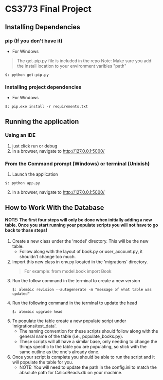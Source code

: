 # CS3773 Final Project

## Installing Dependencies

### pip (If you don't have it)

- For Windows
> The get-pip.py file is included in the repo
> Note: Make sure you add the install location to your environment
> varibles "path"

```commandline
$: python get-pip.py
```

### Installing project dependencies

- For Windows

```commandline
$: pip.exe install -r requirements.txt
```

## Running the application

### Using an IDE
1. just click run or debug
2. In a browser, navigate to http://127.0.0.1:5000/

### From the Command prompt (Windows) or terminal (Unixish)

1. Launch the application

```commandline
$: python app.py
```

2. In a browser, navigate to http://127.0.0.1:5000/

## How to Work With the Database

#### NOTE: The first four steps will only be done when initially adding a new table. Once you start running your populate scripts you will not have to go back to those steps!

1. Create a new class under the 'model' directory. This will be the new table.
   - Follow along with the layout of book.py or user_account.py, it shouldn't change too much.
2. Import this new class in env.py located in the 'migrations' directory.
    > For example: from model.book import Book
3. Run the follow command in the terminal to create a new version
    ```commandline
    $: alembic revision --autogenerate -m "message of what table was updated"
    ```
4. Run the following command in the terminal to update the head
    ```commandline
    $: alembic upgrade head
    ```
5. To populate the table create a new populate script under 'migrations/test_data'.
   - The naming convention for these scripts should follow along with the general name of the table (i.e., populate_books.py).
   - These scripts will all have a similar base, only needing to change the things specific to the table you are populating, so stick with the same outline as the one's already done.
6. Once your script is complete you should be able to run the script and it will populate the table for you.
   - NOTE: You will need to update the path in the config.ini to match the absolute path for CalicoReads.db on your machine.
